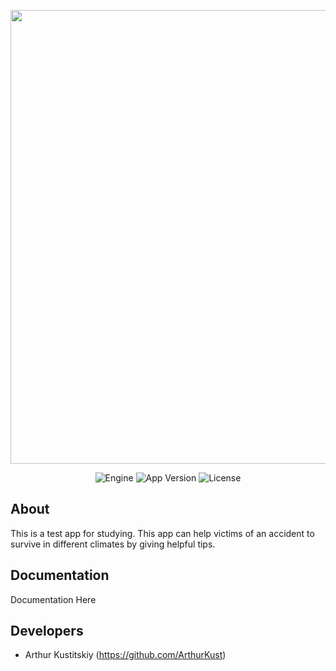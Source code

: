 <p align="center">
      <img src="https://i.ibb.co/6g1nQMh/camp-logo.png" width="726">
</p>

<p align="center">
   <img src="https://img.shields.io/badge/Engine-Android_Studio_2022.1.1_RC_1-blueviolet" alt="Engine">
   <img src="https://img.shields.io/badge/Version-1.0-blue" alt="App Version">
   <img src="https://img.shields.io/badge/License-MIT-%2349FF09" alt="License"
</p>

## About

This is a test app for studying. This app can help victims of an accident to survive in different climates by giving helpful tips.

## Documentation

Documentation Here

## Developers

- Arthur Kustitskiy (https://github.com/ArthurKust)
